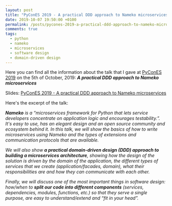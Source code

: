```yaml
---
layout: post
title: "PyConES 2019 - A practical DDD approach to Nameko microservices"
date: 2019-10-07 19:50:00 +0100
permalink: /posts/pycones-2019-a-practical-ddd-approach-to-nameko-microservices/
comments: true
tags:
  - python
  - nameko
  - microservices
  - software design
  - domain-driven design
---
```


Here you can find all the information about the talk that I gave at [PyConES 2019](http://2019.es.pycon.org) on the 5th of October, 2019: ***A practical DDD approach to Nameko microservices***

Slides: [PyConES 2019 - A practical DDD approach to Nameko microservices](http://slides.com/juliotrigo/pycones2019-a-practical-ddd-approach-to-nameko-microservices#/)

<!--more-->

Here's the excerpt of the talk:

***Nameko** is a “microservices framework for Python that lets service developers concentrate on application logic and encourages testability.”. It's easy to use, has an elegant design and an open source community and ecosystem behind it. In this talk, we will show the basics of how to write microservices using Nameko and the types of extensions and communication protocols that are available.*

*We will also show **a practical domain-driven design (DDD) approach to building a microservices architecture**, showing how the design of the solution is driven by the domain of the application, the different types of services that we create (application/facades, domain), what their responsibilities are and how they can communicate with each other.*

*Finally, we will discuss one of the most important things in software design: how/when to **split our code into different components** (services, dependencies, modules, functions, etc.) so that they serve a single purpose, are easy to understand/extend and “fit in your head”.*
